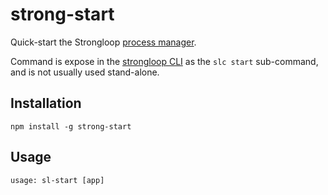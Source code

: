 strong-start
============

Quick-start the Strongloop
[process manager](https://github.com/strongloop/strong-pm).

Command is expose in the
[strongloop CLI](https://github.com/strongloop/strongloop) as the `slc start`
sub-command, and is not usually used stand-alone.

## Installation

    npm install -g strong-start

## Usage

``` text
usage: sl-start [app]
```
